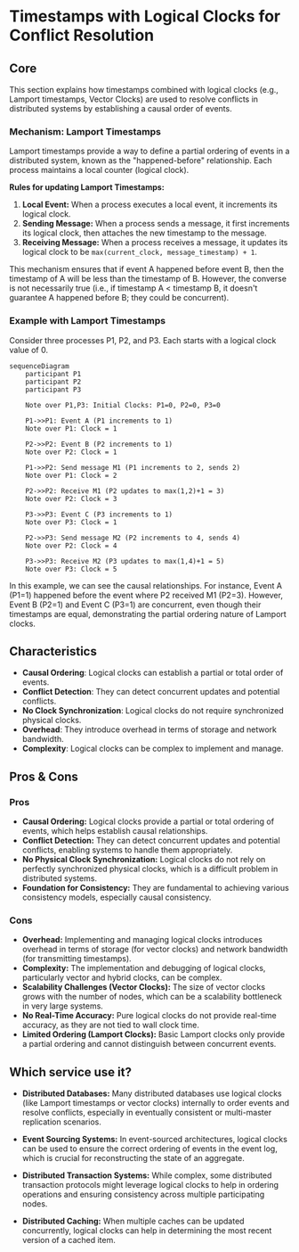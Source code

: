 # Timestamps with Logical Clocks for Conflict Resolution

## Core

This section explains how timestamps combined with logical clocks (e.g., Lamport timestamps, Vector Clocks) are used to resolve conflicts in distributed systems by establishing a causal order of events.

### Mechanism: Lamport Timestamps

Lamport timestamps provide a way to define a partial ordering of events in a distributed system, known as the "happened-before" relationship. Each process maintains a local counter (logical clock).

**Rules for updating Lamport Timestamps:**

1.  **Local Event:** When a process executes a local event, it increments its logical clock.
2.  **Sending Message:** When a process sends a message, it first increments its logical clock, then attaches the new timestamp to the message.
3.  **Receiving Message:** When a process receives a message, it updates its logical clock to be `max(current_clock, message_timestamp) + 1`.

This mechanism ensures that if event A happened before event B, then the timestamp of A will be less than the timestamp of B. However, the converse is not necessarily true (i.e., if timestamp A < timestamp B, it doesn't guarantee A happened before B; they could be concurrent).

### Example with Lamport Timestamps

Consider three processes P1, P2, and P3. Each starts with a logical clock value of 0.

```mermaid
sequenceDiagram
    participant P1
    participant P2
    participant P3

    Note over P1,P3: Initial Clocks: P1=0, P2=0, P3=0

    P1->>P1: Event A (P1 increments to 1)
    Note over P1: Clock = 1

    P2->>P2: Event B (P2 increments to 1)
    Note over P2: Clock = 1

    P1->>P2: Send message M1 (P1 increments to 2, sends 2)
    Note over P1: Clock = 2

    P2->>P2: Receive M1 (P2 updates to max(1,2)+1 = 3)
    Note over P2: Clock = 3

    P3->>P3: Event C (P3 increments to 1)
    Note over P3: Clock = 1

    P2->>P3: Send message M2 (P2 increments to 4, sends 4)
    Note over P2: Clock = 4

    P3->>P3: Receive M2 (P3 updates to max(1,4)+1 = 5)
    Note over P3: Clock = 5
```

In this example, we can see the causal relationships. For instance, Event A (P1=1) happened before the event where P2 received M1 (P2=3). However, Event B (P2=1) and Event C (P3=1) are concurrent, even though their timestamps are equal, demonstrating the partial ordering nature of Lamport clocks.

## Characteristics

- **Causal Ordering**: Logical clocks can establish a partial or total order of events.
- **Conflict Detection**: They can detect concurrent updates and potential conflicts.
- **No Clock Synchronization**: Logical clocks do not require synchronized physical clocks.
- **Overhead**: They introduce overhead in terms of storage and network bandwidth.
- **Complexity**: Logical clocks can be complex to implement and manage.


## Pros & Cons

### Pros
-   **Causal Ordering:** Logical clocks provide a partial or total ordering of events, which helps establish causal relationships.
-   **Conflict Detection:** They can detect concurrent updates and potential conflicts, enabling systems to handle them appropriately.
-   **No Physical Clock Synchronization:** Logical clocks do not rely on perfectly synchronized physical clocks, which is a difficult problem in distributed systems.
-   **Foundation for Consistency:** They are fundamental to achieving various consistency models, especially causal consistency.

### Cons
-   **Overhead:** Implementing and managing logical clocks introduces overhead in terms of storage (for vector clocks) and network bandwidth (for transmitting timestamps).
-   **Complexity:** The implementation and debugging of logical clocks, particularly vector and hybrid clocks, can be complex.
-   **Scalability Challenges (Vector Clocks):** The size of vector clocks grows with the number of nodes, which can be a scalability bottleneck in very large systems.
-   **No Real-Time Accuracy:** Pure logical clocks do not provide real-time accuracy, as they are not tied to wall clock time.
-   **Limited Ordering (Lamport Clocks):** Basic Lamport clocks only provide a partial ordering and cannot distinguish between concurrent events.



## Which service use it?

-   **Distributed Databases:** Many distributed databases use logical clocks (like Lamport timestamps or vector clocks) internally to order events and resolve conflicts, especially in eventually consistent or multi-master replication scenarios.

-   **Event Sourcing Systems:** In event-sourced architectures, logical clocks can be used to ensure the correct ordering of events in the event log, which is crucial for reconstructing the state of an aggregate.

-   **Distributed Transaction Systems:** While complex, some distributed transaction protocols might leverage logical clocks to help in ordering operations and ensuring consistency across multiple participating nodes.

-   **Distributed Caching:** When multiple caches can be updated concurrently, logical clocks can help in determining the most recent version of a cached item.
